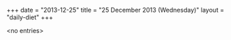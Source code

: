 +++
date = "2013-12-25"
title = "25 December 2013 (Wednesday)"
layout = "daily-diet"
+++

<p>&lt;no entries&gt;</p>